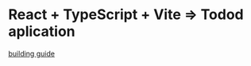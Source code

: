 # React + TypeScript + Vite => Todod aplication

[building guide](https://platzi.com/tutoriales/1548-react-2019/4065-guia-para-usar-github-pages-en-tus-proyectos-de-reactjs/)

